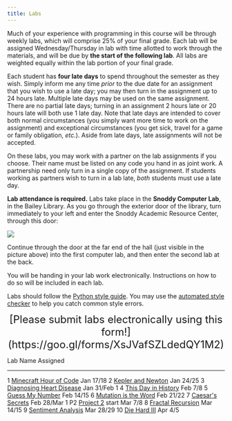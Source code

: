 ```yaml
---
title: Labs
---
```


Much of your experience with programming in this course will be
through weekly labs, which will comprise 25% of your final grade. Each
lab will be assigned Wednesday/Thursday in lab with time allotted to
work through the materials, and will be due by **the start of the
following lab**. All labs are weighted equally within the lab portion
of your final grade.

Each student has **four late days** to spend throughout the semester
as they wish.  Simply inform me any time *prior* to the due date for
an assignment that you wish to use a late day; you may then turn in
the assignment up to 24 hours late.  Multiple late days may be used on
the same assignment.  There are no partial late days; turning in an
assignment 2 hours late or 20 hours late will both use 1 late day.
Note that late days are intended to cover both normal circumstances
(you simply want more time to work on the assignment) and exceptional
circumstances (you get sick, travel for a game or family obligation,
*etc.*).  Aside from late days, late assignments will not be accepted.

On these labs, you may work with a partner on the lab assignments if
you choose. Their name must be listed on any code you hand in as joint
work.  A partnership need only turn in a single copy of the
assignment.  If students working as partners wish to turn in a lab
late, *both* students must use a late day.

**Lab attendance is required.** Labs take place in the **Snoddy Computer
Lab**, in the Bailey Library. As you go through the exterior door of the
library, turn immediately to your left and enter the Snoddy Academic
Resource Center, through this door:

![](https://www.hendrix.edu/uploadedImages/Bailey_Library/Snoddy.jpg)

Continue through the door at the far end of the hall (just visible in
the picture above) into the first computer lab, and then enter the
second lab at the back.

You will be handing in your lab work electronically. Instructions on
how to do so will be included in each lab.

Labs should follow
the
[Python style guide](http://mgoadric.github.io/csci150/python_style_guide.html).
You may use
the
[automated style checker](http://mgoadric.github.io/csci150/python_style_guide.html) to
help you catch common style errors.

<div style="text-align:center">
<font size="+2">
 [Please submit labs electronically using this form!](https://goo.gl/forms/XsJVafSZLdedQY1M2)
</font>
</div>

  Lab   Name                                                                          Assigned
  ----- --------------------------------------------------                            ----------
  1     [Minecraft Hour of Code](labs/lab1.html)                                      Jan 17/18
  2     [Kepler and Newton](labs/kepler-newton.html)                                  Jan 24/25
  3     [Diagnosing Heart Disease](http://mgoadric.github.io/csci150/labs/lab3.html)  Jan 31/Feb 1
  4     [This Day in History](http://mgoadric.github.io/csci150/labs/lab4.html)       Feb 7/8
  5     [Guess My Number](labs/guess.html)                                            Feb 14/15
  6     [Mutation is the Word](labs/doublets.html)                                    Feb 21/22
  7     [Caesar's Secrets](labs/caesar.html)                                          Feb 28/Mar 1
  P2    [Project 2](http://mgoadric.github.io/csci150/projects/project2.html) start   Mar 7/8
  8     [Fractal Recursion](labs/fractal.html)                                        Mar 14/15
  9     [Sentiment Analysis](labs/sentiment.html)                                     Mar 28/29
  10    [Die Hard III](labs/waterjug.html)                                            Apr 4/5

  <!-- 11    [Graphics and Animation](labs/processing.html)                                Apr 13 -->
  <!-- 12    [On Stuckness and debugging](labs/debugging.html)                             Apr 20 -->

<!--
  13    Final project workshop (optional, **9am-11am**)                               Apr 26
-->

